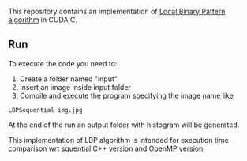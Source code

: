 This repository contains an implementation of [Local Binary Pattern algorithm](https://en.wikipedia.org/wiki/Local_binary_patterns) in CUDA C.


## Run
To execute the code you need to:
1. Create a folder named "input"
2. Insert an image inside input folder
3. Compile and execute the program specifying the image name like
```
LBPSequential img.jpg
```
At the end of the run an output folder with histogram will be generated.

This implementation of LBP algorithm is intended for execution time comparison wrt 
[squential C++ version](https://github.com/MarcoSolarino/LBPSequential/tree/master) and 
[OpenMP version](https://github.com/daikon899/LBP_OpenMP)
